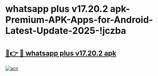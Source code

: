 # whatsapp plus v17.20.2 apk-Premium-APK-Apps-for-Android-Latest-Update-2025-!jczba

# <h2><a href="https://googleone.com">🔗👉 🔴 whatsapp plus v17.20.2 apk</a></h2>

[![acn](https://github.com/user-attachments/assets/0f9c940e-d8b0-45ae-aac7-cd30a18b3e1c)](https://googleone.com)

